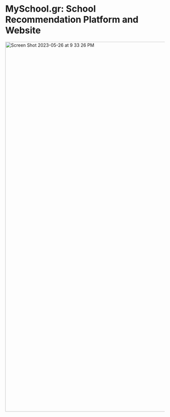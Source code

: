# MySchool.gr: School Recommendation Platform and Website

<img width="1165" alt="Screen Shot 2023-05-26 at 9 33 26 PM" src="https://github.com/dimitrachrl/MySchool.gr/assets/65720665/cd9328f4-79c8-4605-a357-578b21e20798">

